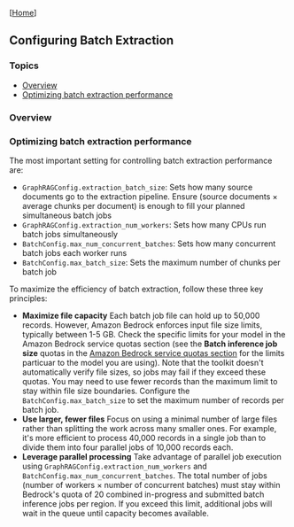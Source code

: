 [[Home](./)]

## Configuring Batch Extraction

### Topics

  - [Overview](#overview)
  - [Optimizing batch extraction performance](#optimizing-batch-extraction-performance)

### Overview

### Optimizing batch extraction performance

The most important setting for controlling batch extraction performance are:

  - `GraphRAGConfig.extraction_batch_size`: Sets how many source documents go to the extraction pipeline. Ensure (source documents × average chunks per document) is enough to fill your planned simultaneous batch jobs
  - `GraphRAGConfig.extraction_num_workers`: Sets how many CPUs run batch jobs simultaneously
  - `BatchConfig.max_num_concurrent_batches`: Sets how many concurrent batch jobs each worker runs
  - `BatchConfig.max_batch_size`: Sets the maximum number of chunks per batch job

To maximize the efficiency of batch extraction, follow these three key principles:

  - **Maximize file capacity** Each batch job file can hold up to 50,000 records. However, Amazon Bedrock enforces input file size limits, typically between 1-5 GB. Check the specific limits for your model in the Amazon Bedrock service quotas section (see the **Batch inference job size** quotas in the [Amazon Bedrock service quotas section](https://docs.aws.amazon.com/general/latest/gr/bedrock.html#limits_bedrock ) for the limits particuar to the model you are using). Note that the toolkit doesn't automatically verify file sizes, so jobs may fail if they exceed these quotas. You may need to use fewer records than the maximum limit to stay within file size boundaries. Configure the `BatchConfig.max_batch_size` to set the maximum number of records per batch job.
  - **Use larger, fewer files** Focus on using a minimal number of large files rather than splitting the work across many smaller ones. For example, it's more efficient to process 40,000 records in a single job than to divide them into four parallel jobs of 10,000 records each.
  - **Leverage parallel processing** Take advantage of parallel job execution using `GraphRAGConfig.extraction_num_workers` and `BatchConfig.max_num_concurrent_batches`. The total number of jobs (number of workers × number of concurrent batches) must stay within Bedrock's quota of 20 combined in-progress and submitted batch inference jobs per region. If you exceed this limit, additional jobs will wait in the queue until capacity becomes available.
